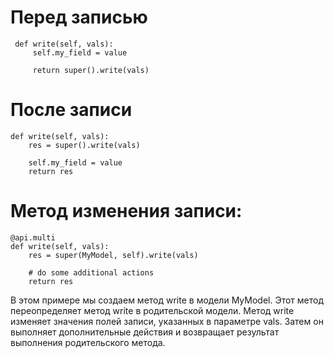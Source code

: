 
 Перед записью
 ==========================================================
    
     def write(self, vals):
         self.my_field = value

         return super().write(vals)


После записи
==========================================================

    def write(self, vals):
        res = super().write(vals)

        self.my_field = value
        return res

Метод изменения записи:
==========================================================
    @api.multi
    def write(self, vals):
        res = super(MyModel, self).write(vals)

        # do some additional actions
        return res

В этом примере мы создаем метод write в модели MyModel. Этот метод переопределяет метод write в родительской модели.
Метод write изменяет значения полей записи, указанных в параметре vals.
Затем он выполняет дополнительные действия и возвращает результат выполнения родительского метода.

